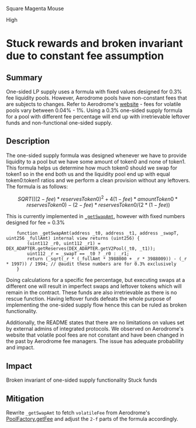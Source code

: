 Square Magenta Mouse

High

# Stuck rewards and broken invariant due to constant fee assumption

## Summary
One-sided LP supply uses a formula with fixed values designed for 0.3% fee liquidity pools. However, Aerodrome pools have non-constant fees that are subjects to changes. Refer to Aerodrome's [website](https://aerodrome.finance/liquidity?filters=volatile) - fees for volatile pools vary between 0.04% - 1%. Using a 0.3% one-sided supply formula for a pool with different fee percentage will end up with irretrievable leftover funds and non-functional one-sided supply. 
## Description
The one-sided supply formula was designed whenever we have to provide liquidity to a pool but we have some amount of token0 and none of token1. This formula helps us determine how much token0 should we swap for token1 so in the end both us and the liquidity pool end up with equal token0:token1 ratios and we perform a clean provision without any leftovers. The formula is as follows:

$$
SQRT(((2 - fee) * reservesToken0)^2 + 4(1 - fee) * amountToken0 * reservesToken0) - (2 - fee) * reservesToken0 / (2 * (1 - fee))
$$

This is currently implemented in [`_getSwapAmt`](https://github.com/sherlock-audit/2025-01-peapods-finance/blob/d28eb19f4b39d3db7997477460f9f9c76839cb0c/contracts/contracts/AutoCompoundingPodLp.sol#L391-L395), however with fixed numbers designed for fee = 0.3% 
```solidity
    function _getSwapAmt(address _t0, address _t1, address _swapT, uint256 _fullAmt) internal view returns (uint256) {
        (uint112 _r0, uint112 _r1) = DEX_ADAPTER.getReserves(DEX_ADAPTER.getV2Pool(_t0, _t1));
        uint112 _r = _swapT == _t0 ? _r0 : _r1;
        return (_sqrt(_r * (_fullAmt * 3988000 + _r * 3988009)) - (_r * 1997)) / 1994; // @audit these numbers are for 0.3% exclusively
    }
```
Doing calculations for a specific fee percentage, but executing swaps at a different one will result in imperfect swaps and leftover tokens which will remain in the contract. These funds are also irretrievable as there is no rescue function. Having leftover funds defeats the whole purpose of implementing the one-sided supply flow hence this can be ruled as broken functionality. 

Additionally, the README states that there are no limitations on values set by external admins of integrated protocols. We observed on Aerodrome's website that volatile pool fees are not constant and have been changed in the past by Aerodrome fee managers. The issue has adequate probability and impact.

## Impact
Broken invariant of one-sided supply functionality
Stuck funds
## Mitigation
Rewrite `_getSwapAmt` to fetch `volatileFee` from Aerodrome's [PoolFactory.getFee](https://github.com/aerodrome-finance/contracts/blob/a5fae2e87e490d6b10f133e28cc11bcc58c5346a/contracts/factories/PoolFactory.sol#L114-L117) and adjust the `2-f` parts of the formula accordingly.
